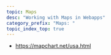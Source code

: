 ```yaml
---
topic: Maps
desc: "Working with Maps in Webapps"
category_prefix: "Maps: "
topic_index_top: true
---
```


* <https://mapchart.net/usa.html>

